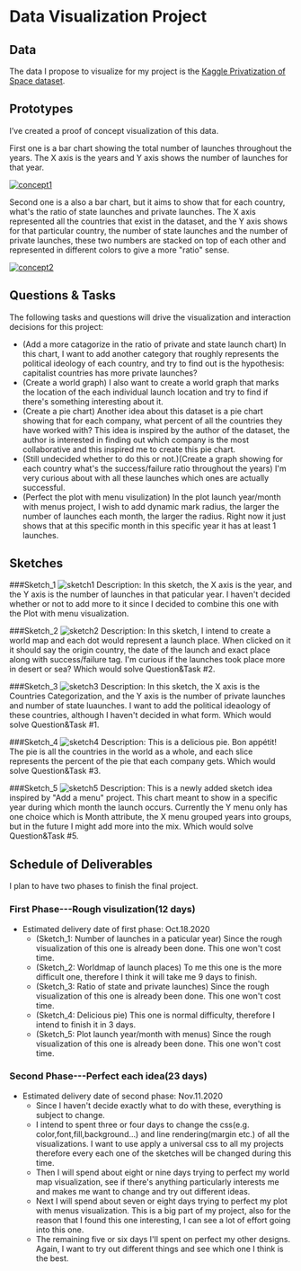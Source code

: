 # Data Visualization Project

## Data

The data I propose to visualize for my project is the [Kaggle Privatization of Space dataset](https://www.kaggle.com/davidroberts13/one-small-step-for-data).

## Prototypes

I’ve created a proof of concept visualization of this data. 

First one is a bar chart showing the total number of launches throughout the years. The X axis is the years and Y axis shows the number of launches for that year.

[![concept1](<https://user-images.githubusercontent.com/63271980/94351007-4fa47c80-0022-11eb-8c81-db530b72dac8.png>
)](https://vizhub.com/TaylorW43/44baed18d77248a5b7be970eab5c8bda)

Second one is a also a bar chart, but it aims to show that for each country, what's the ratio of state launches and private launches. The X axis represented all the countries that exist in the dataset, and the Y axis shows for that particular country, the number of state launches and the number of private launches, these two numbers are stacked on top of each other and represented in different colors to give a more "ratio" sense.

[![concept2](<https://user-images.githubusercontent.com/63271980/94351105-51bb0b00-0023-11eb-83e5-5c610b52085c.png>
)](https://vizhub.com/TaylorW43/bdcb44f70d6a4500b3f65054adeecbd0)

## Questions & Tasks

The following tasks and questions will drive the visualization and interaction decisions for this project:

 * (Add a more catagorize in the ratio of private and state launch chart) In this chart, I want to add another category that roughly represents the political ideology of each country, and try to find out is the hypothesis: capitalist countries has more private launches?
 * (Create a world graph) I also want to create a world graph that marks the location of the each individual launch location and try to find if there's something interesting about it.
 * (Create a pie chart) Another idea about this dataset is a pie chart showing that for each company, what percent of all the countries they have worked with? This idea is inspired by the author of the dataset, the author is interested in finding out which company is the most collaborative and this inspired me to create this pie chart.
 * (Still undecided whether to do this or not.)(Create a graph showing for each country what's the success/failure ratio throughout the years) I'm very curious about with all these launches which ones are actually successful.
 * (Perfect the plot with menu visulization) In the plot launch year/month with menus project, I wish to add dynamic mark radius, the larger the number of launches each month, the larger the radius. Right now it just shows that at this specific month in this specific year it has at least 1 launches.

## Sketches

###Sketch_1
![sketch1](<https://user-images.githubusercontent.com/63271980/94375137-770d4f00-00df-11eb-942d-4e5944f0e280.png>
)
Description:
In this sketch, the X axis is the year, and the Y axis is the number of launches in that paticular year. I haven't decided whether or not to add more to it since I decided to combine this one with the Plot with menu visualization.

###Sketch_2
![sketch2](<https://user-images.githubusercontent.com/63271980/94375141-87bdc500-00df-11eb-9d58-8188c99691d9.png>
)
Description:
In this sketch, I intend to create a world map and each dot would represent a launch place. When clicked on it it should say the origin country, the date of the launch and exact place along with success/failure tag. I'm curious if the launches took place more in desert or sea? Which would solve Question&Task #2.

###Sketch_3
![sketch3](<https://user-images.githubusercontent.com/63271980/94375148-96a47780-00df-11eb-9243-2b688cf356d9.png>
)
Description:
In this sketch, the X axis is the Countries Categorization, and the Y axis is the number of private launches and number of state luaunches. I want to add the political ideaology of these countries, although I haven't decided in what form. Which would solve Question&Task #1.

###Sketch_4
![sketch4](<https://user-images.githubusercontent.com/63271980/94375155-a15f0c80-00df-11eb-885a-d8a062e09722.png>
)
Description:
This is a delicious pie. Bon appétit! The pie is all the countries in the world as a whole, and each slice represents the percent of the pie that each company gets. Which would solve Question&Task #3.

###Sketch_5
![sketch5](https://user-images.githubusercontent.com/63271980/95107264-ac312700-0707-11eb-9046-4f17626b69a2.png)
Description:
This is a newly added sketch idea inspired by "Add a menu" project. This chart meant to show in a specific year during which month the launch occurs. Currently the Y menu only has one choice which is Month attribute, the X menu grouped years into groups, but in the future I might add more into the mix. Which would solve Question&Task #5.

## Schedule of Deliverables
I plan to have two phases to finish the final project.
### First Phase---Rough visulization(12 days)
* Estimated delivery date of first phase: Oct.18.2020
  * (Sketch_1: Number of launches in a paticular year) Since the rough visualization of this one is already been done. This one won't cost time.
  * (Sketch_2: Worldmap of launch places) To me this one is the more difficult one, therefore I think it will take me 9 days to finish.
  * (Sketch_3: Ratio of state and private launches) Since the rough visualization of this one is already been done. This one won't cost time.
  * (Sketch_4: Delicious pie) This one is normal difficulty, therefore I intend to finish it in 3 days.
  * (Sketch_5: Plot launch year/month with menus) Since the rough visualization of this one is already been done. This one won't cost time.
### Second Phase---Perfect each idea(23 days)
* Estimated delivery date of second phase: Nov.11.2020
  * Since I haven't decide exactly what to do with these, everything is subject to change.
  * I intend to spent three or four days to change the css(e.g. color,font,fill,background...) and line rendering(margin etc.) of all the visualizations. I want to use apply a universal css to all my projects therefore every each one of the sketches will be changed during this time.
  * Then I will spend about eight or nine days trying to perfect my world map visualization, see if there's anything particularly interests me and makes me want to change and try out different ideas.
  * Next I will spend about seven or eight days trying to perfect my plot with menus visualization. This is a big part of my project, also for the reason that I found this one interesting, I can see a lot of effort going into this one.
  * The remaining five or six days I'll spent on perfect my other designs. Again, I want to try out different things and see which one I think is the best.

